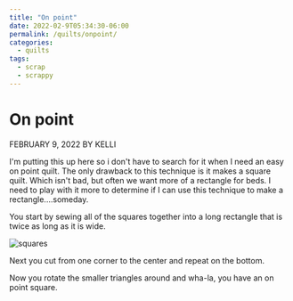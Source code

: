 ```yaml
---
title: "On point"
date: 2022-02-9T05:34:30-06:00
permalink: /quilts/onpoint/
categories:
  - quilts
tags:
  - scrap
  - scrappy
---
```

# On point
FEBRUARY 9, 2022 BY KELLI

I'm putting this up here so i don't have to search for it when I need an easy on point quilt. The only drawback to this technique is it makes a square quilt. Which isn't bad, but often we want more of a rectangle for beds. I need to play with it more to determine if I can use this technique to make a rectangle....someday. 

You start by sewing all of the squares together into a long rectangle that is twice as long as it is wide. 

![squares](assets/squares.jpg)

Next you cut from one corner to the center and repeat on the bottom. 

Now you rotate the smaller triangles around and wha-la, you have an on point square. 
